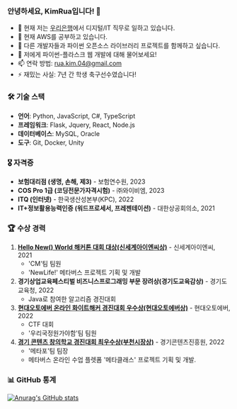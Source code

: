 ### 안녕하세요, KimRua입니다! 👋

- 🔭 현재 저는 [우리은행](https://www.wooribank.com/ "우리은행 홈페이지")에서 디지털/IT 직무로 일하고 있습니다.
- 🌱 현재 AWS를 공부하고 있습니다.
- 👯 다른 개발자들과 파이썬 오픈소스 라이브러리 프로젝트를 함께하고 싶습니다.
- 💬 저에게 파이썬-플라스크 웹 개발에 대해 물어보세요!
- 📫 연락 방법: rua.kim.04@gmail.com
- ⚡ 재밌는 사실: 7년 간 학생 축구선수였습니다!

### 🛠 기술 스택

- **언어**: Python, JavaScript, C#, TypeScript
- **프레임워크**: Flask, Jquery, React, Node.js
- **데이터베이스**: MySQL, Oracle
- **도구**: Git, Docker, Unity

### 🎖 자격증

- **보험대리점 (생명, 손해, 제3)** - 보험연수원, 2023
- **COS Pro 1급 (코딩전문가자격시험)** - ㈜와이비엠, 2023
- **ITQ (인터넷)** - 한국생산성본부(KPC), 2022
- **IT+정보활용능력인증 (워드프로세서, 프레젠테이션)** - 대한상공회의소, 2021

### 🏆 수상 경력

1. [**Hello New() World 해커톤 대회 대상(신세계아이엔씨상)**](http://hellonewworld.co.kr/bbs/board.php?bo_table=31&wr_id=8) - 신세계아이엔씨, 2021
   - 'CM'팀 팀원
   - 'NewLife!' 메타버스 프로젝트 기획 및 개발
2. **경기상업교육페스티벌 비즈니스프로그래밍 부문 장려상(경기도교육감상)** - 경기도교육청, 2022
   - Java로 참여한 알고리즘 경진대회
3. [**현대오토에버 온라인 화이트해커 경진대회 우수상(현대오토에버상)**](https://gm-h.goebc.kr/gm-h/na/ntt/selectNttInfo.do?mi=6609&bbsId=3638&nttSn=311491) - 현대오토에버, 2022
   - CTF 대회
   - '우리국정원가야함'팀 팀원
4. [**경기 콘텐츠 창의학교 경진대회 최우수상(부천시장상)**](https://gm-h.goebc.kr/gm-h/na/ntt/selectNttInfo.do?mi=6609&bbsId=3638&nttSn=311490) - 경기콘텐츠진흥원, 2022
   - '메타포'팀 팀장
   - 메타버스 온라인 수업 플렛폼 '메타클래스' 프로젝트 기획 및 개발.

### 📊 GitHub 통계

[![Anurag's GitHub stats](https://github-readme-stats.vercel.app/api?username=KimRua&show_icons=true&theme=radical)](https://github.com/anuraghazra/github-readme-stats)
